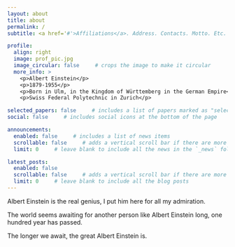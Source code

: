 ```yaml
---
layout: about
title: about
permalink: /
subtitle: <a href='#'>Affiliations</a>. Address. Contacts. Motto. Etc.

profile:
  align: right
  image: prof_pic.jpg
  image_circular: false     # crops the image to make it circular
  more_info: >
    <p>Albert Einstein</p>
    <p>1879-1955</p>
    <p>Born in Ulm, in the Kingdom of Württemberg in the German Empire</p>
    <p>Swiss Federal Polytechnic in Zurich</p>

selected_papers: false     # includes a list of papers marked as "selected={true}"
social: false     # includes social icons at the bottom of the page

announcements:
  enabled: false     # includes a list of news items
  scrollable: false     # adds a vertical scroll bar if there are more than 3 news items
  limit: 0     # leave blank to include all the news in the `_news` folder

latest_posts:
  enabled: false
  scrollable: false     # adds a vertical scroll bar if there are more than 3 new posts items
  limit: 0     # leave blank to include all the blog posts
---
```


Albert Einstein is the real genius, I put him here for all my admiration.

The world seems awaiting for another person like Albert Einstein long, one hundred year has passed.

The longer we await, the great Albert Einstein is.

